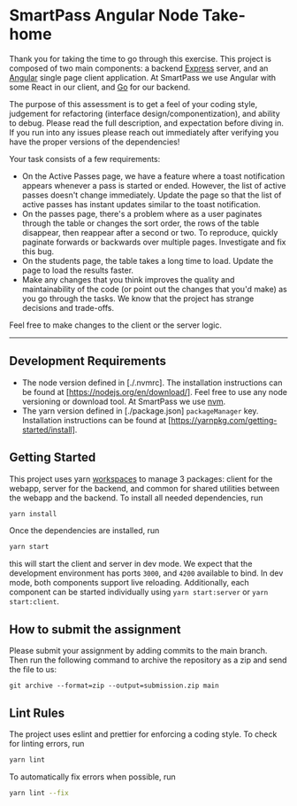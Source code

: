 # SmartPass Angular Node Take-home

Thank you for taking the time to go through this exercise. This project is composed of two main components: a backend [Express](https://expressjs.com/) server, and an [Angular](https://angular.io/) single page client application. At SmartPass we use Angular with some React in our client, and [Go](https://go.dev/) for our backend.

The purpose of this assessment is to get a feel of your coding style, judgement for refactoring (interface design/componentization), and ability to debug. Please read the full description, and expectation before diving in. If you run into any issues please reach out immediately after verifying you have the proper versions of the dependencies!

Your task consists of a few requirements:

- On the Active Passes page, we have a feature where a toast notification appears whenever a pass is started or ended. However, the list of active passes doesn't change immediately. Update the page so that the list of active passes has instant updates similar to the toast notification.
- On the passes page, there's a problem where as a user paginates through the table or changes the sort order, the rows of the table disappear, then reappear after a second or two. To reproduce, quickly paginate forwards or backwards over multiple pages. Investigate and fix this bug.
- On the students page, the table takes a long time to load. Update the page to load the results faster.
- Make any changes that you think improves the quality and maintainability of the code (or point out the changes that you'd make) as you go through the tasks. We know that the project has strange decisions and trade-offs.

Feel free to make changes to the client or the server logic.

---

## Development Requirements

- The node version defined in [./.nvmrc]. The installation instructions can be found at [https://nodejs.org/en/download/].
  Feel free to use any node versioning or download tool. At SmartPass we use [nvm](https://github.com/nvm-sh/nvm).
- The yarn version defined in [./package.json] `packageManager` key. Installation instructions can be found at [https://yarnpkg.com/getting-started/install].

## Getting Started

This project uses yarn [workspaces](https://yarnpkg.com/features/workspaces) to manage 3 packages: client for the webapp, server for the backend, and common for shared utilities between the webapp and the backend. To install all needed dependencies, run

```sh
yarn install
```

Once the dependencies are installed, run

```sh
yarn start
```

this will start the client and server in dev mode. We expect that the development environment has ports `3000`, and `4200` available to bind. In dev mode, both components support live reloading. Additionally, each component can be started individually using `yarn start:server` or `yarn start:client`.

## How to submit the assignment

Please submit your assignment by adding commits to the main branch. Then run the following command to archive the repository as a zip and send the file to us:

```
git archive --format=zip --output=submission.zip main
```

## Lint Rules

The project uses eslint and prettier for enforcing a coding style. To check for linting errors, run

```sh
yarn lint
```

To automatically fix errors when possible, run

```sh
yarn lint --fix
```
